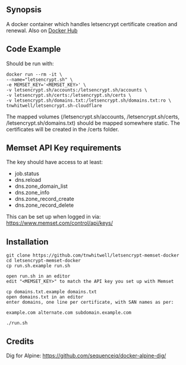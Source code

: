 ## Synopsis

A docker container which handles letsencrypt certificate creation and renewal. Also on [Docker Hub](https://hub.docker.com/r/tnwhitwell/letsencrypt.sh-memset/ "Docker Hub")

## Code Example

Should be run with:

    docker run --rm -it \
    --name="letsencrypt.sh" \
    -e MEMSET_KEY='<MEMSET_KEY>' \
    -v letsencrypt.sh/accounts:/letsencrypt.sh/accounts \
    -v letsencrypt.sh/certs:/letsencrypt.sh/certs \
    -v letsencrypt.sh/domains.txt:/letsencrypt.sh/domains.txt:ro \
    tnwhitwell/letsencrypt.sh-cloudflare

The mapped volumes (/letsencrypt.sh/accounts, /letsencrypt.sh/certs, /letsencrypt.sh/domains.txt) should be mapped somewhere static. The certificates will be created in the /certs folder.

## Memset API Key requirements

The key should have access to at least:
 - job.status
 - dns.reload
 - dns.zone_domain_list
 - dns.zone_info
 - dns.zone_record_create
 - dns.zone_record_delete

This can be set up when logged in via: https://www.memset.com/control/api/keys/

## Installation

    git clone https://github.com/tnwhitwell/letsencrypt-memset-docker
    cd letsencrypt-memset-docker
    cp run.sh.example run.sh

    open run.sh in an editor
    edit "<MEMSET_KEY>" to match the API key you set up with Memset

    cp domains.txt.example domains.txt
    open domains.txt in an editor
    enter domains, one line per certificate, with SAN names as per:

    example.com alternate.com subdomain.example.com

    ./run.sh



## Credits

Dig for Alpine:
https://github.com/sequenceiq/docker-alpine-dig/
